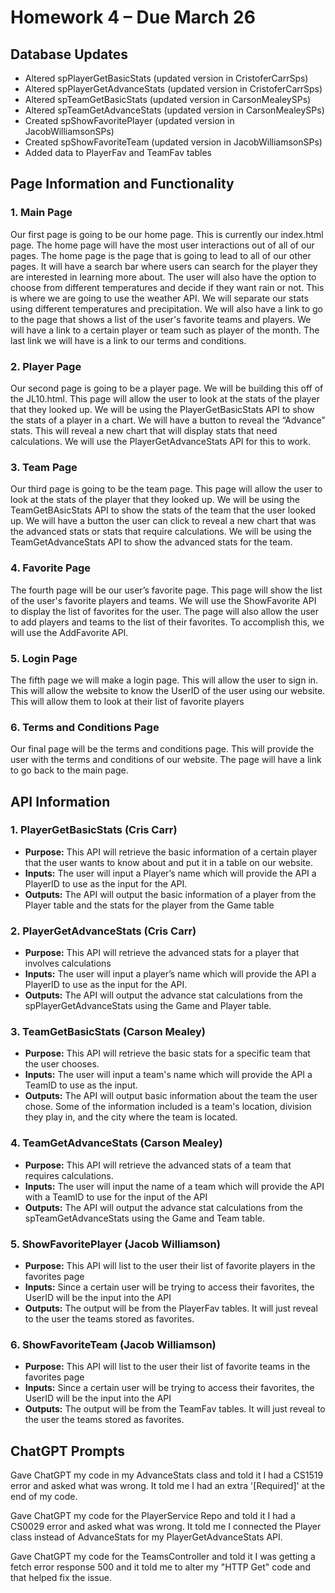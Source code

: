 # Homework 4 – Due March 26

## Database Updates
- Altered spPlayerGetBasicStats (updated version in CristoferCarrSps)
- Altered spPlayerGetAdvanceStats (updated version in CristoferCarrSps)
- Altered spTeamGetBasicStats (updated version in CarsonMealeySPs)
- Altered spTeamGetAdvanceStats (updated version in CarsonMealeySPs)
- Created spShowFavoritePlayer (updated version in JacobWilliamsonSPs)
- Created spShowFavoriteTeam (updated version in JacobWilliamsonSPs)
- Added data to PlayerFav and TeamFav tables

## Page Information and Functionality

### 1. Main Page
Our first page is going to be our home page. This is currently our index.html page. The home page will have the most user interactions out of all of our pages. The home page is the page that is going to lead to all of our other pages. It will have a search bar where users can search for the player they are interested in learning more about. The user will also have the option to choose from different temperatures and decide if they want rain or not. This is where we are going to use the weather API. We will separate our stats using different temperatures and precipitation. We will also have a link to go to the page that shows a list of the user's favorite teams and players. We will have a link to a certain player or team such as player of the month. The last link we will have is a link to our terms and conditions.

### 2. Player Page
Our second page is going to be a player page. We will be building this off of the JL10.html. This page will allow the user to look at the stats of the player that they looked up. We will be using the PlayerGetBasicStats API to show the stats of a player in a chart. We will have a button to reveal the “Advance” stats. This will reveal a new chart that will display stats that need calculations. We will use the PlayerGetAdvanceStats API for this to work.

### 3. Team Page
Our third page is going to be the team page. This page will allow the user to look at the stats of the player that they looked up. We will be using the TeamGetBAsicStats API to show the stats of the team that the user looked up. We will have a button the user can click to reveal a new chart that was the advanced stats or stats that require calculations. We will be using the TeamGetAdvanceStats API to show the advanced stats for the team.

### 4. Favorite Page
The fourth page will be our user’s favorite page. This page will show the list of the user's favorite players and teams. We will use the ShowFavorite API to display the list of favorites for the user. The page will also allow the user to add players and teams to the list of their favorites. To accomplish this, we will use the AddFavorite API.

### 5. Login Page
The fifth page we will make a login page. This will allow the user to sign in. This will allow the website to know the UserID of the user using our website. This will allow them to look at their list of favorite players

### 6. Terms and Conditions Page
Our final page will be the terms and conditions page. This will provide the user with the terms and conditions of our website. The page will have a link to go back to the main page.

## API Information

### 1. PlayerGetBasicStats (Cris Carr)
- **Purpose:** This API will retrieve the basic information of a certain player that the user wants to know about and put it in a table on our website.
- **Inputs:** The user will input a Player’s name which will provide the API a PlayerID to use as the input for the API.
- **Outputs:** The API will output the basic information of a player from the Player table and the stats for the player from the Game table

### 2. PlayerGetAdvanceStats (Cris Carr)
- **Purpose:** This API will retrieve the advanced stats for a player that involves calculations
- **Inputs:** The user will input a player’s name which will provide the API a PlayerID to use as the input for the API.
- **Outputs:** The API will output the advance stat calculations from the spPlayerGetAdvanceStats using the Game and Player table.

### 3. TeamGetBasicStats (Carson Mealey)
- **Purpose:** This API will retrieve the basic stats for a specific team that the user chooses.
- **Inputs:** The user will input a team's name which will provide the API a TeamID to use as the input.
- **Outputs:** The API will output basic information about the team the user chose.  Some of the information included is a team's location, division they play in, and the city where the team is located.

### 4. TeamGetAdvanceStats (Carson Mealey)
- **Purpose:** This API will retrieve the advanced stats of a team that requires calculations.
- **Inputs:** The user will input the name of a team which will provide the API with a TeamID to use for the input of the API
- **Outputs:** The API will output the advance stat calculations from the spTeamGetAdvanceStats using the Game and Team table.

### 5. ShowFavoritePlayer (Jacob Williamson)
- **Purpose:** This API will list to the user their list of favorite players in the favorites page
- **Inputs:** Since a certain user will be trying to access their favorites, the UserID will be the input into the API
- **Outputs:** The output will be from the PlayerFav tables. It will just reveal to the user the teams stored as favorites.

### 6. ShowFavoriteTeam (Jacob Williamson)
- **Purpose:** This API will list to the user their list of favorite teams in the favorites page
- **Inputs:** Since a certain user will be trying to access their favorites, the UserID will be the input into the API
- **Outputs:** The output will be from the TeamFav tables. It will just reveal to the user the teams stored as favorites.

## ChatGPT Prompts
Gave ChatGPT my code in my AdvanceStats class and told it I had a CS1519 error and asked what was wrong. It told me I had an extra '[Required]' at the end of my code.

Gave ChatGPT my code for the PlayerService Repo and told it I had a CS0029 error and asked what was wrong. It told me I connected the Player class instead of AdvanceStats for my PlayerGetAdvanceStats API.

Gave ChatGPT my code for the TeamsController and told it I was getting a fetch error response 500 and it told me to alter my "HTTP Get" code and that helped fix the issue.

